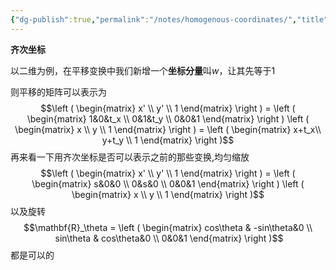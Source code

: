 ```yaml
---
{"dg-publish":true,"permalink":"/notes/homogenous-coordinates/","title":"Homogenous coordinates","noteIcon":"","created":"","updated":""}
---
```



**齐次坐标**

以二维为例，在平移变换中我们新增一个**坐标分量**叫$w$，让其先等于$1$

则平移的矩阵可以表示为
$$\left ( \begin{matrix} x' \\ y' \\ 1 \end{matrix} \right ) = \left ( \begin{matrix} 1&0&t_x \\ 0&1&t_y \\ 0&0&1 \end{matrix} \right ) \left ( \begin{matrix} x \\ y \\ 1 \end{matrix} \right ) = \left ( \begin{matrix} x+t_x\\ y+t_y \\ 1 \end{matrix} \right )$$
再来看一下用齐次坐标是否可以表示之前的那些变换,均匀缩放
$$\left ( \begin{matrix} x' \\ y' \\ 1 \end{matrix} \right ) = \left ( \begin{matrix} s&0&0 \\ 0&s&0 \\ 0&0&1 \end{matrix} \right ) \left ( \begin{matrix} x \\ y \\ 1 \end{matrix} \right )$$
以及旋转
$$\mathbf{R}_\theta = \left ( \begin{matrix} cos\theta & -sin\theta&0 \\  sin\theta & cos\theta&0 \\ 0&0&1 \end{matrix} \right )$$
都是可以的

[^1]: 可以认为齐次坐标是对一个点的缩放. 用数学表示就是增加一个维度. 该维度表示缩放值. 当该值为0的时候会把所有点汇集到一个相同的点上, 即0点
